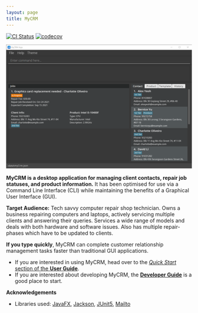 ```yaml
---
layout: page
title: MyCRM
---
```


[![CI Status](https://github.com/AY2122S1-CS2103-T14-3/tp/workflows/Java%20CI/badge.svg)](https://github.com/AY2122S1-CS2103-T14-3/tp/actions)
[![codecov](https://codecov.io/gh/AY2122S1-CS2103-T14-3/tp/branch/master/graph/badge.svg?token=WAM073Y0Q0)](https://codecov.io/gh/AY2122S1-CS2103-T14-3/tp)

![Ui](images/Ui.png)

**MyCRM is a desktop application for managing client contacts, repair job statuses, and product information.** It has been optimised for use via a Command Line Interface (CLI) while maintaining the benefits of a Graphical User Interface (GUI). 

**Target Audience:** Tech savvy computer repair shop technician. Owns a business repairing computers and laptops,
actively servicing multiple clients and answering their queries. Services a wide range of models and deals with both
hardware and software issues. Also has multiple repair-phases which have to be updated to clients.

**If you type quickly**, MyCRM can complete customer relationship management tasks faster than traditional GUI applications.

* If you are interested in using MyCRM, head over to the [_Quick Start_ section of the **User Guide**](UserGuide.html#quick-start).
* If you are interested about developing MyCRM, the [**Developer Guide**](DeveloperGuide.html) is a good place to start.


**Acknowledgements**

* Libraries used: [JavaFX](https://openjfx.io/), [Jackson](https://github.com/FasterXML/jackson), [JUnit5](https://github.com/junit-team/junit5), [Mailto](https://mailtolink.me/)
